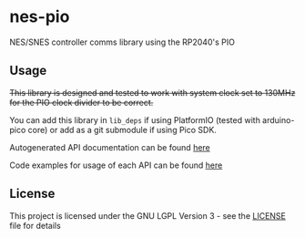 # nes-pio

NES/SNES controller comms library using the RP2040's PIO

## Usage

~~This library is designed and tested to work with system clock set to 130MHz for the PIO clock divider to be correct.~~

You can add this library in `lib_deps` if using PlatformIO (tested with arduino-pico core) or add as a git submodule if using Pico SDK.

Autogenerated API documentation can be found [here](https://jonnyhaystack.github.io/nes-pio/)

Code examples for usage of each API can be found [here](examples/)

## License

This project is licensed under the GNU LGPL Version 3 - see the [LICENSE](LICENSE) file for details
